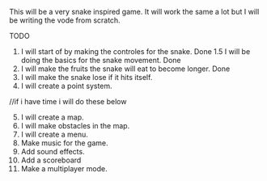 This will be a very snake inspired game. It will work the same a lot but I will be writing the vode from scratch.

TODO
1. I will start of by making the controles for the snake. Done
1.5 I will be doing the basics for the snake movement. Done
2. I will make the fruits the snake will eat to become longer. Done
3. I will make the snake lose if it hits itself.
4. I will create a point system.

//if i have time i will do these below

5. I will create a map.
6. I will make obstacles in the map.
7. I will create a menu.
8. Make music for the game. 
9. Add sound effects. 
10. Add a scoreboard
11. Make a multiplayer mode. 